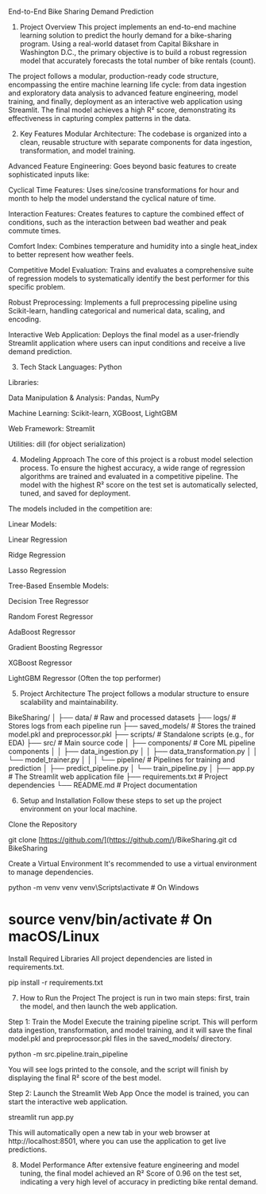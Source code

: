 End-to-End Bike Sharing Demand Prediction
1. Project Overview
This project implements an end-to-end machine learning solution to predict the hourly demand for a bike-sharing program. Using a real-world dataset from Capital Bikshare in Washington D.C., the primary objective is to build a robust regression model that accurately forecasts the total number of bike rentals (count).

The project follows a modular, production-ready code structure, encompassing the entire machine learning life cycle: from data ingestion and exploratory data analysis to advanced feature engineering, model training, and finally, deployment as an interactive web application using Streamlit. The final model achieves a high R² score, demonstrating its effectiveness in capturing complex patterns in the data.

2. Key Features
Modular Architecture: The codebase is organized into a clean, reusable structure with separate components for data ingestion, transformation, and model training.

Advanced Feature Engineering: Goes beyond basic features to create sophisticated inputs like:

Cyclical Time Features: Uses sine/cosine transformations for hour and month to help the model understand the cyclical nature of time.

Interaction Features: Creates features to capture the combined effect of conditions, such as the interaction between bad weather and peak commute times.

Comfort Index: Combines temperature and humidity into a single heat_index to better represent how weather feels.

Competitive Model Evaluation: Trains and evaluates a comprehensive suite of regression models to systematically identify the best performer for this specific problem.

Robust Preprocessing: Implements a full preprocessing pipeline using Scikit-learn, handling categorical and numerical data, scaling, and encoding.

Interactive Web Application: Deploys the final model as a user-friendly Streamlit application where users can input conditions and receive a live demand prediction.

3. Tech Stack
Languages: Python

Libraries:

Data Manipulation & Analysis: Pandas, NumPy

Machine Learning: Scikit-learn, XGBoost, LightGBM

Web Framework: Streamlit

Utilities: dill (for object serialization)

4. Modeling Approach
The core of this project is a robust model selection process. To ensure the highest accuracy, a wide range of regression algorithms are trained and evaluated in a competitive pipeline. The model with the highest R² score on the test set is automatically selected, tuned, and saved for deployment.

The models included in the competition are:

Linear Models:

Linear Regression

Ridge Regression

Lasso Regression

Tree-Based Ensemble Models:

Decision Tree Regressor

Random Forest Regressor

AdaBoost Regressor

Gradient Boosting Regressor

XGBoost Regressor

LightGBM Regressor (Often the top performer)

5. Project Architecture
The project follows a modular structure to ensure scalability and maintainability.

BikeSharing/
│
├── data/                 # Raw and processed datasets
├── logs/                 # Stores logs from each pipeline run
├── saved_models/         # Stores the trained model.pkl and preprocessor.pkl
├── scripts/              # Standalone scripts (e.g., for EDA)
├── src/                  # Main source code
│   ├── components/       # Core ML pipeline components
│   │   ├── data_ingestion.py
│   │   ├── data_transformation.py
│   │   └── model_trainer.py
│   │
│   └── pipeline/         # Pipelines for training and prediction
│       ├── predict_pipeline.py
│       └── train_pipeline.py
│
├── app.py                # The Streamlit web application file
├── requirements.txt      # Project dependencies
└── README.md             # Project documentation

6. Setup and Installation
Follow these steps to set up the project environment on your local machine.

Clone the Repository

git clone [https://github.com/](https://github.com/)<your-github-username>/BikeSharing.git
cd BikeSharing

Create a Virtual Environment
It's recommended to use a virtual environment to manage dependencies.

python -m venv venv
venv\Scripts\activate  # On Windows
# source venv/bin/activate  # On macOS/Linux

Install Required Libraries
All project dependencies are listed in requirements.txt.

pip install -r requirements.txt

7. How to Run the Project
The project is run in two main steps: first, train the model, and then launch the web application.

Step 1: Train the Model
Execute the training pipeline script. This will perform data ingestion, transformation, and model training, and it will save the final model.pkl and preprocessor.pkl files in the saved_models/ directory.

python -m src.pipeline.train_pipeline

You will see logs printed to the console, and the script will finish by displaying the final R² score of the best model.

Step 2: Launch the Streamlit Web App
Once the model is trained, you can start the interactive web application.

streamlit run app.py

This will automatically open a new tab in your web browser at http://localhost:8501, where you can use the application to get live predictions.

8. Model Performance
After extensive feature engineering and model tuning, the final model achieved an R² Score of 0.96 on the test set, indicating a very high level of accuracy in predicting bike rental demand.